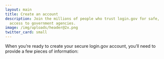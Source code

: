 ```yaml
---
layout: main
title: Create an account
description: Join the millions of people who trust login.gov for safe, secure
  access to government agencies.
image: /img/uploads/header@2x.png
twitter_card: small
---
```

When you’re ready to create your secure login.gov account, you’ll need to provide a few pieces of information: